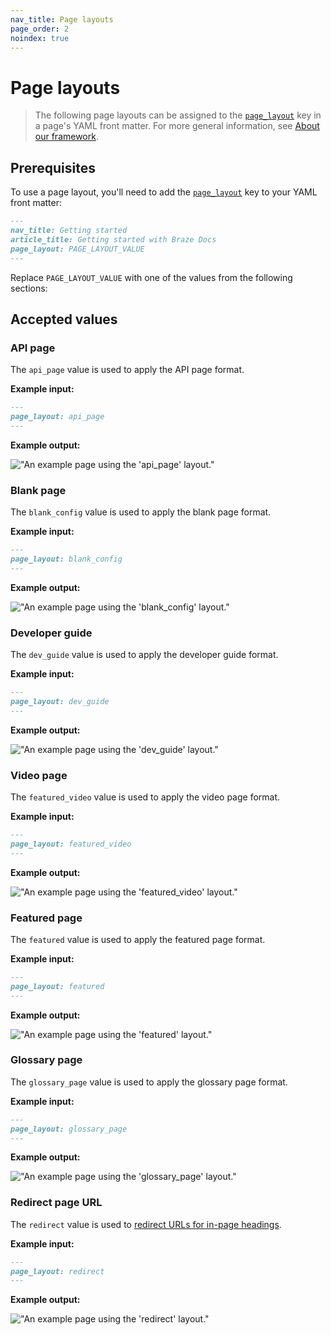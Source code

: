 ```yaml
---
nav_title: Page layouts 
page_order: 2
noindex: true
---
```


#  Page layouts

> The following page layouts can be assigned to the [`page_layout`]({{sitebase.url}}/docs/home/yaml_front_matter/metadata/#page-layout) key in a page's YAML front matter. For more general information, see [About our framework]({{sitebase.url}}/docs/home/about_our_framework/#layouts).

## Prerequisites

To use a page layout, you'll need to add the [`page_layout`]({{sitebase.url}}/docs/home/yaml_front_matter/metadata/#page-layout) key to your YAML front matter:

```markdown
---
nav_title: Getting started
article_title: Getting started with Braze Docs
page_layout: PAGE_LAYOUT_VALUE
---
```

Replace `PAGE_LAYOUT_VALUE` with one of the values from the following sections:

## Accepted values

### API page

The `api_page` value is used to apply the API page format.

**Example input:**

```markdown
---
page_layout: api_page
---
```

**Example output:**

!["An example page using the 'api_page' layout."]()

### Blank page

The `blank_config` value is used to apply the blank page format. 

**Example input:**

```markdown
---
page_layout: blank_config
---
```

**Example output:**

!["An example page using the 'blank_config' layout."]()

### Developer guide

The `dev_guide` value is used to apply the developer guide format. 

**Example input:**

```markdown
---
page_layout: dev_guide
---
```

**Example output:**

!["An example page using the 'dev_guide' layout."]()

### Video page

The `featured_video` value is used to apply the video page format. 

**Example input:**

```markdown
---
page_layout: featured_video
---
```

**Example output:**

!["An example page using the 'featured_video' layout."]()

### Featured page

The `featured` value is used to apply the featured page format. 

**Example input:**

```markdown
---
page_layout: featured
---
```

**Example output:**

!["An example page using the 'featured' layout."]()

### Glossary page

The `glossary_page` value is used to apply the glossary page format. 

**Example input:**

```markdown
---
page_layout: glossary_page
---
```

**Example output:**

!["An example page using the 'glossary_page' layout."]()

### Redirect page URL

The `redirect` value is used to [redirect URLs for in-page headings]({{sitebase.url}}/docs/home/content_management/redirecting_urls/#redirecting-a-heading). 

**Example input:**

```markdown
---
page_layout: redirect
---
```

**Example output:**

!["An example page using the 'redirect' layout."]()
